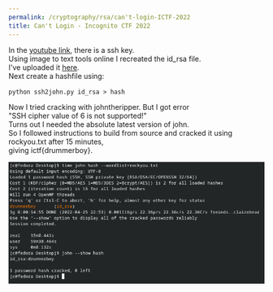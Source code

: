 ```yaml
---
permalink: /cryptography/rsa/can't-login-ICTF-2022
title: Can't Login - Incognito CTF 2022
---
```



In the [youtube link](https://www.youtube.com/watch?v=85q6kX5dSoY), there is a ssh key. <br>
Using image to text tools online I recreated the id_rsa file. <br>
I've uploaded it [here](https://github.com/Connor-McCartney/CTF_Files/blob/main/2022/ICTF/id_rsa). <br>
Next create a hashfile using: <br>

```
python ssh2john.py id_rsa > hash
```

Now I tried cracking with johntheripper. But I got error <br>
"SSH cipher value of 6 is not supported!" <br>
Turns out I needed the absolute latest version of john. <br>
So I followed instructions to build from source and cracked it using rockyou.txt after 15 minutes, <br>
giving ictf{drummerboy}.

![image](https://raw.githubusercontent.com/Connor-McCartney/Connor-McCartney.github.io/main/_pages/cryptography/rsa/images/john.png)
